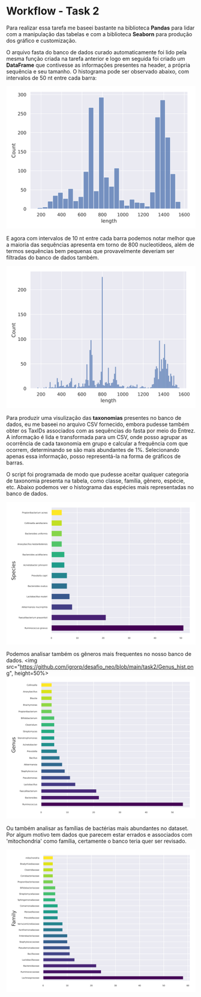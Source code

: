 # Workflow - Task 2

Para realizar essa tarefa me baseei bastante na biblioteca **Pandas** para lidar com a manipulação das tabelas e com a biblioteca **Seaborn** para produção dos gráfico e customização.

O arquivo fasta do banco de dados curado automaticamente foi lido pela mesma função criada na tarefa anterior e logo em seguida foi criado um **DataFrame** que contivesse as informações presentes na header, a própria sequência e seu tamanho. O histograma pode ser observado abaixo, com intervalos de 50 nt entre cada barra:

![enter image description here](https://github.com/igrorp/desafio_neo/blob/main/task2/hist.png)

E agora com intervalos de 10 nt entre cada barra podemos notar melhor que a maioria das sequências apresenta em torno de 800 nucleotídeos, além de termos sequências bem pequenas que provavelmente deveriam ser filtradas do banco de dados também.

![enter image description here](https://github.com/igrorp/desafio_neo/blob/main/task2/hist_10.png)

Para produzir uma visulização das **taxonomias** presentes no banco de dados, eu me baseei no arquivo CSV fornecido, embora pudesse também obter os TaxIDs associados com as sequências do fasta por meio do Entrez. A informação é lida e transformada para um CSV, onde posso agrupar as ocorrência de cada taxonomia em grupo e calcular a frequência com que ocorrem, determinando se são mais abundantes de 1%. Selecionando apenas essa informação, posso representá-la na forma de gráficos de barras.

O script foi programada de modo que pudesse aceitar qualquer categoria de taxonomia presenta na tabela, como classe, família, gênero, espécie, etc. Abaixo podemos ver o histograma das espécies mais representadas no banco de dados.

![enter image description here](https://github.com/igrorp/desafio_neo/blob/main/task2/Species_hist.png)

Podemos analisar também os gêneros mais frequentes no nosso banco de dados.
<img src="https://github.com/igrorp/desafio_neo/blob/main/task2/Genus_hist.png", height=50%>
![enter image description here](https://github.com/igrorp/desafio_neo/blob/main/task2/Genus_hist.png)

Ou também analisar as famílias de bactérias mais abundantes no dataset. Por algum motivo tem dados que parecem estar errados e associados com 'mitochondria' como família, certamente o banco teria quer ser revisado.

![enter image description here](https://github.com/igrorp/desafio_neo/blob/main/task2/Family_hist.png)
<!--stackedit_data:
eyJoaXN0b3J5IjpbLTMwNDI1NzA3N119
-->